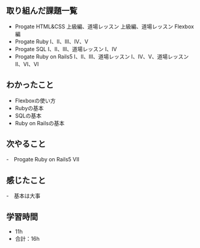 ## 取り組んだ課題一覧
- Progate HTML&CSS 上級編、道場レッスン 上級編、道場レッスン Flexbox編
- Progate Ruby I、II、III、IV、V
- Progate SQL I、II、III、道場レッスン I、IV
- Progate Ruby on Rails5 I、II、III、道場レッスン I、IV、V、道場レッスン II、VI、VI

## わかったこと
- Flexboxの使い方
- Rubyの基本
- SQLの基本
- Ruby on Railsの基本

## 次やること
-　Progate Ruby on Rails5 VII

## 感じたこと
-　基本は大事

## 学習時間
- 11h
- 合計：16h
